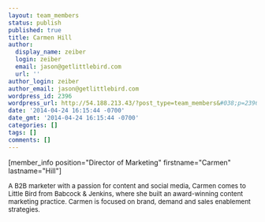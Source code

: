 ```yaml
---
layout: team_members
status: publish
published: true
title: Carmen Hill
author:
  display_name: zeiber
  login: zeiber
  email: jason@getlittlebird.com
  url: ''
author_login: zeiber
author_email: jason@getlittlebird.com
wordpress_id: 2396
wordpress_url: http://54.188.213.43/?post_type=team_members&#038;p=2396
date: '2014-04-24 16:15:44 -0700'
date_gmt: '2014-04-24 16:15:44 -0700'
categories: []
tags: []
comments: []
---
```

<p>[member_info position="Director of Marketing" firstname="Carmen" lastname="Hill"]</p>
<div style="font-size:13px;">
A B2B marketer with a passion for content and social media, Carmen comes to Little Bird from Babcock & Jenkins, where she built an award-winning content marketing practice. Carmen is focused on brand, demand and sales enablement strategies.
</div>
